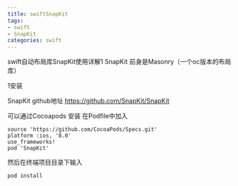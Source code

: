 ```yaml
---
title: swiftSnapKit
tags: 
- swift 
- SnapKit
categories: swift
---
```

swift自动布局库SnapKit使用详解1
SnapKit 前身是Masonry（一个oc版本的布局库）

1安装

SnapKit github地址 https://github.com/SnapKit/SnapKit

可以通过Cocoapods 安装
在Podfile中加入

```
source 'https://github.com/CocoaPods/Specs.git'
platform :ios, '8.0'
use_frameworks!
pod 'SnapKit'
```
然后在终端项目目录下输入

```
pod install
```




